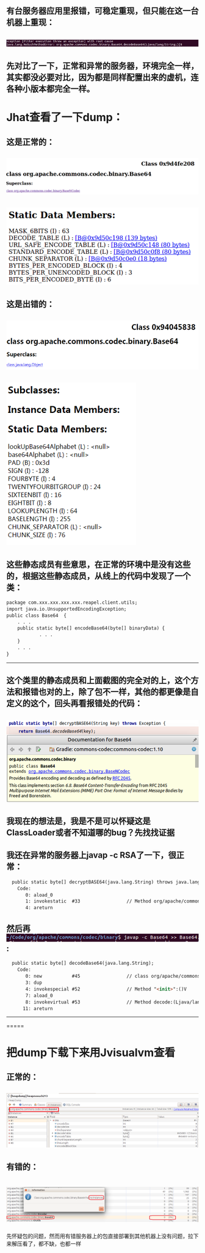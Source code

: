 
有台服务器应用里报错，可稳定重现，但只能在这一台机器上重现：
-----
![Image](/ppp/NoSuchMethodError.png)
-----
先对比了一下，正常和异常的服务器，环境完全一样，其实都没必要对比，因为都是同样配置出来的虚机，连各种小版本都完全一样。
-----
Jhat查看了一下dump：
=====
这是正常的：
------
![Image](/ppp/213Base64.png)
------
![Image](/ppp/213staticdata.png)
-----
这是出错的：
-----
![Image](/ppp/214Base64.png)
-----
![Image](/ppp/214staticdata.png)
-----
这些静态成员有些意思，在正常的环境中是没有这些的，根据这些静态成员，从线上的代码中发现了一个类：
-----
```markdown
package com.xxx.xxx.xxx.xxx.reapel.client.utils;
import java.io.UnsupportedEncodingException;
public class Base64  {
    . . .
    public static byte[] encodeBase64(byte[] binaryData) {
            . . .
    }
    . . .
}
```
-----
这个类里的静态成员和上面截图的完全对的上，这个方法和报错也对的上，除了包不一样，其他的都更像是自定义的这个，回头再看报错处的代码：
-----
![Image](/ppp/base64invoke.png)
-----
我现在的想法是，我是不是可以怀疑这是ClassLoader或者不知道哪的bug？先找找证据
-----
我还在异常的服务器上javap -c RSA了一下，很正常：
-----
```markdown
  public static byte[] decryptBASE64(java.lang.String) throws java.lang.Exception;
    Code:
       0: aload_0
       1: invokestatic  #33                 // Method org/apache/commons/codec/binary/Base64.decodeBase64:(Ljava/lang/String;)[B
       4: areturn
```
然后再![Image](/ppp/javapbase64214.png):
-----
```markdown
  public static byte[] decodeBase64(java.lang.String);
    Code:
       0: new           #45                 // class org/apache/commons/codec/binary/Base64
       3: dup
       4: invokespecial #52                 // Method "<init>":()V
       7: aload_0
       8: invokevirtual #53                 // Method decode:(Ljava/lang/String;)[B
      11: areturn
```
-----
=====

把dump下载下来用Jvisualvm查看
=====
正常的：
-----
![Image](/ppp/213instance.png)
-----
有错的：
-----
![Image](/ppp/214instance.png)
=====

先怀疑包的问题，然而用有错服务器上的包直接部署到其他机器上没有问题，拉下来解压看了，都不缺，也都一样
